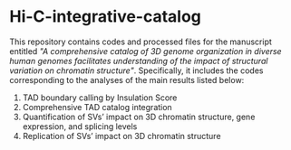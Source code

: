# Hi-C-integrative-catalog
This repository contains codes and processed files for the manuscript entitled *"A comprehensive catalog of 3D genome organization in diverse human genomes facilitates understanding of the impact of structural variation on chromatin structure"*. Specifically, it includes the codes corresponding to the analyses of the main results listed below:

  1. TAD boundary calling by Insulation Score
  2. Comprehensive TAD catalog integration
  3. Quantification of SVs’ impact on 3D chromatin structure, gene expression, and splicing levels
  4. Replication of SVs’ impact on 3D chromatin structure
